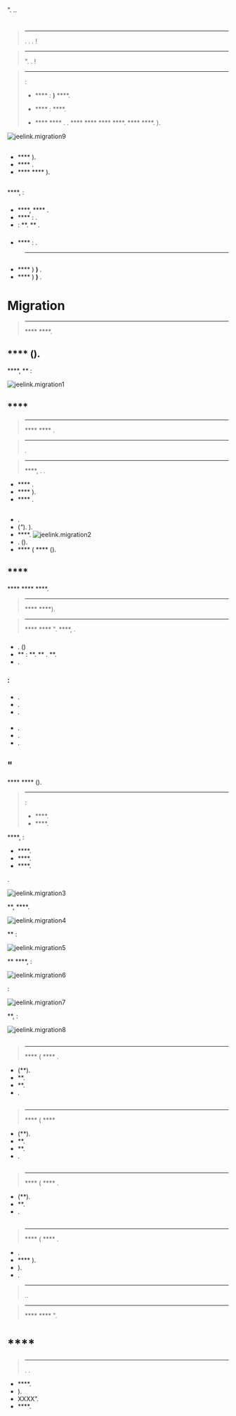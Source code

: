 # 

". ..

# 

> ****
>
> . . .  !

> ****
>
> ". .  !

> ****
>
>  :
>
> - **** :  **)**   ****.
>
> - **** :  ****.
>
> -  ****  **** . .  ****  ****   ****  ****.  ****  ****. ).

![jeelink.migration9](images/jeelink.migration9.png)

## 

-    **** ).
-    **** .
-    ****  **** ).

## 

 ****,  :

### 

-    ****,  **** .
-    **** : .
-    : **.  ** .

### 

-    **** : .

> ****
>
>  [](images/MemoMigration.xls)

## 

-    [](https://doc.jeedom.com/en_US/core/doc-core-backup.html)  **** ) **)** .
-    [](https://doc.jeedom.com/en_US/howto/doc-howto-sauvegarde.comment_faire.html#_sauvegarde_restauration_de_la_carte_microsd)  **** ) **)** .

# Migration

> ****
>
>   ****  ****.

##  **** ().

 ****, ** :

![jeelink.migration1](images/jeelink.migration1.png)

##  ****

> ****
>
>  ****  **** .

> ****
>
> .

> ****
>
>   ****, . .

-    ****  [](https://doc.jeedom.com/en_US/installation/doc-installation.html).
-    **** ).
-    **** .

## 

-   .
-    (*"*). ).
-    ****.
![jeelink.migration2](images/jeelink.migration2.png)
-   . ().
-    **** ( **** ().

##  ****

 ****  ****  ****.

> ****
>
>  ****   ****).

> ****
>
>  ****  **** ".  ****,  .

### 

-   . ()
-    ** : **.  ** . **.
-   .

###  :

#### 

-   .
-   .
-   .

#### 

-   .
-   .
-   .

## "

 ****  **** ().

> ****
>
>  :
>
> -  ****.
> -  ****.

 ****,
[](https://doc.jeedom.com/en_US/plugins/jeelink/jeelink)
 :

-    ****.
-    ****.
-    ****.

.

![jeelink.migration3](images/jeelink.migration3.png)

 **,  ****.

![jeelink.migration4](images/jeelink.migration4.png)

 **  :

![jeelink.migration5](images/jeelink.migration5.png)

 **  ****,  :

![jeelink.migration6](images/jeelink.migration6.png)

 :

![jeelink.migration7](images/jeelink.migration7.png)

 **,  :

![jeelink.migration8](images/jeelink.migration8.png)

## 

> ****
>
>  **** ( **** .

-    (**).
-    **.
-    **.
-   .

## 

> ****
>
>  **** ( **** 

-    (**).
-    **.
-    **.
-   .

## 

> ****
>
>  **** ( **** .

-    (**).
-    **.
-   .

## 

> ****
>
>  **** ( **** .

-   .
-    **** ).
-   ).
-   .

> ****
>
> ..

> ****
>
>  ****  **** ".

#  ****

> ****
>
> . .

-    ****.
-   ).
-    XXXX".
-    ****.
